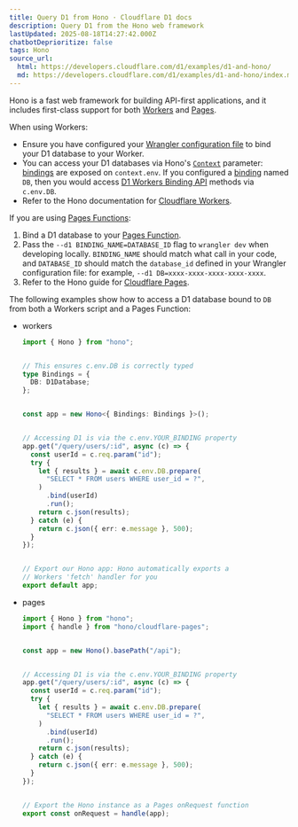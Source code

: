 ```yaml
---
title: Query D1 from Hono · Cloudflare D1 docs
description: Query D1 from the Hono web framework
lastUpdated: 2025-08-18T14:27:42.000Z
chatbotDeprioritize: false
tags: Hono
source_url:
  html: https://developers.cloudflare.com/d1/examples/d1-and-hono/
  md: https://developers.cloudflare.com/d1/examples/d1-and-hono/index.md
---
```


Hono is a fast web framework for building API-first applications, and it includes first-class support for both [Workers](https://developers.cloudflare.com/workers/) and [Pages](https://developers.cloudflare.com/pages/).

When using Workers:

* Ensure you have configured your [Wrangler configuration file](https://developers.cloudflare.com/d1/get-started/#3-bind-your-worker-to-your-d1-database) to bind your D1 database to your Worker.
* You can access your D1 databases via Hono's [`Context`](https://hono.dev/api/context) parameter: [bindings](https://hono.dev/getting-started/cloudflare-workers#bindings) are exposed on `context.env`. If you configured a [binding](https://developers.cloudflare.com/pages/functions/bindings/#d1-databases) named `DB`, then you would access [D1 Workers Binding API](https://developers.cloudflare.com/d1/worker-api/prepared-statements/) methods via `c.env.DB`.
* Refer to the Hono documentation for [Cloudflare Workers](https://hono.dev/getting-started/cloudflare-workers).

If you are using [Pages Functions](https://developers.cloudflare.com/pages/functions/):

1. Bind a D1 database to your [Pages Function](https://developers.cloudflare.com/pages/functions/bindings/#d1-databases).
2. Pass the `--d1 BINDING_NAME=DATABASE_ID` flag to `wrangler dev` when developing locally. `BINDING_NAME` should match what call in your code, and `DATABASE_ID` should match the `database_id` defined in your Wrangler configuration file: for example, `--d1 DB=xxxx-xxxx-xxxx-xxxx-xxxx`.
3. Refer to the Hono guide for [Cloudflare Pages](https://hono.dev/getting-started/cloudflare-pages).

The following examples show how to access a D1 database bound to `DB` from both a Workers script and a Pages Function:

* workers

  ```ts
  import { Hono } from "hono";


  // This ensures c.env.DB is correctly typed
  type Bindings = {
    DB: D1Database;
  };


  const app = new Hono<{ Bindings: Bindings }>();


  // Accessing D1 is via the c.env.YOUR_BINDING property
  app.get("/query/users/:id", async (c) => {
    const userId = c.req.param("id");
    try {
      let { results } = await c.env.DB.prepare(
        "SELECT * FROM users WHERE user_id = ?",
      )
        .bind(userId)
        .run();
      return c.json(results);
    } catch (e) {
      return c.json({ err: e.message }, 500);
    }
  });


  // Export our Hono app: Hono automatically exports a
  // Workers 'fetch' handler for you
  export default app;
  ```

* pages

  ```ts
  import { Hono } from "hono";
  import { handle } from "hono/cloudflare-pages";


  const app = new Hono().basePath("/api");


  // Accessing D1 is via the c.env.YOUR_BINDING property
  app.get("/query/users/:id", async (c) => {
    const userId = c.req.param("id");
    try {
      let { results } = await c.env.DB.prepare(
        "SELECT * FROM users WHERE user_id = ?",
      )
        .bind(userId)
        .run();
      return c.json(results);
    } catch (e) {
      return c.json({ err: e.message }, 500);
    }
  });


  // Export the Hono instance as a Pages onRequest function
  export const onRequest = handle(app);
  ```
